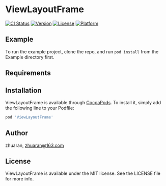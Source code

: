 # ViewLayoutFrame

[![CI Status](https://img.shields.io/travis/zhuaran/ViewLayoutFrame.svg?style=flat)](https://travis-ci.org/zhuaran/ViewLayoutFrame)
[![Version](https://img.shields.io/cocoapods/v/ViewLayoutFrame.svg?style=flat)](https://cocoapods.org/pods/ViewLayoutFrame)
[![License](https://img.shields.io/cocoapods/l/ViewLayoutFrame.svg?style=flat)](https://cocoapods.org/pods/ViewLayoutFrame)
[![Platform](https://img.shields.io/cocoapods/p/ViewLayoutFrame.svg?style=flat)](https://cocoapods.org/pods/ViewLayoutFrame)

## Example

To run the example project, clone the repo, and run `pod install` from the Example directory first.

## Requirements

## Installation

ViewLayoutFrame is available through [CocoaPods](https://cocoapods.org). To install
it, simply add the following line to your Podfile:

```ruby
pod 'ViewLayoutFrame'
```

## Author

zhuaran, zhuaran@163.com

## License

ViewLayoutFrame is available under the MIT license. See the LICENSE file for more info.
